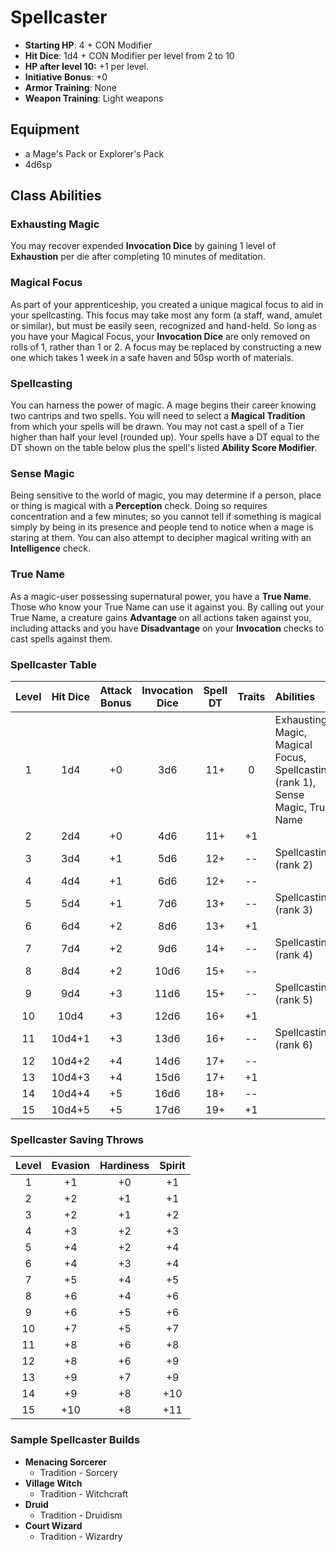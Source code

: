# Spellcaster

- **Starting HP**: 4 + CON Modifier
- **Hit Dice**: 1d4 + CON Modifier per level from 2 to 10
- **HP after level 10:** +1 per level.
- **Initiative Bonus**: +0
- **Armor Training**: None
- **Weapon Training**: Light weapons

## Equipment
- a Mage's Pack or Explorer's Pack
- 4d6sp

## Class Abilities

### Exhausting Magic
You may recover expended **Invocation Dice** by gaining 1 level of **Exhaustion** per die after completing 10 minutes of meditation.

### Magical Focus
As part of your apprenticeship, you created a unique magical focus to aid in your spellcasting.  This focus may take most any form (a staff, wand, amulet or similar), but must be easily seen, recognized and hand-held.  So long as you have your Magical Focus, your **Invocation Dice** are only removed on rolls of 1, rather than 1 or 2.  A focus may be replaced by constructing a new one which takes 1 week in a safe haven and 50sp worth of materials.

### Spellcasting
You can harness the power of magic.  A mage begins their career knowing two cantrips and two spells.  You will need to select a **Magical Tradition** from which your spells will be drawn.  You may not cast a spell of a Tier higher than half your level (rounded up).  Your spells have a DT equal to the DT shown on the table below plus the spell's listed **Ability Score Modifier**.

### Sense Magic
Being sensitive to the world of magic, you may determine if a person, place or thing is magical with a **Perception** check.  Doing so requires concentration and a few minutes; so you cannot tell if something is magical simply by being in its presence and people tend to notice when a mage is staring at them.  You can also attempt to decipher magical writing with an **Intelligence** check.

### True Name
As a magic-user possessing supernatural power, you have a **True Name**.  Those who know your True Name can use it against you.  By calling out your True Name, a creature gains **Advantage** on all actions taken against you, including attacks and you have **Disadvantage** on your **Invocation** checks to cast spells against them.

### Spellcaster Table
| Level | Hit Dice | Attack Bonus | Invocation Dice | Spell DT | Traits | Abilities |
|:-----:|:--------:|:------------:|:---------------:|:------:|:--------:|:----------|
|  1    |    1d4   | +0           |  3d6            |  11+   |   0    | Exhausting Magic, Magical Focus, Spellcasting (rank 1), Sense Magic, True Name |
|  2    |    2d4   | +0           |  4d6            |  11+   |  +1    |  |
|  3    |    3d4   | +1           |  5d6            |  12+   |  --    | Spellcasting (rank 2) |
|  4    |    4d4   | +1           |  6d6            |  12+   |  --    |  |
|  5    |    5d4   | +1           |  7d6            |  13+   |  --    | Spellcasting (rank 3) |
|  6    |    6d4   | +2           |  8d6            |  13+   |  +1    |  |
|  7    |    7d4   | +2           |  9d6            |  14+   |  --    | Spellcasting (rank 4) |
|  8    |    8d4   | +2           | 10d6            |  15+   |  --    |  |
|  9    |    9d4   | +3           | 11d6            |  15+   |  --    | Spellcasting (rank 5) |
| 10    |   10d4   | +3           | 12d6            |  16+   |  +1    |  |
| 11    |   10d4+1 | +3           | 13d6            |  16+   |  --    | Spellcasting (rank 6) |
| 12    |   10d4+2 | +4           | 14d6            |  17+   |  --    |  |
| 13    |   10d4+3 | +4           | 15d6            |  17+   |  +1    |  |
| 14    |   10d4+4 | +5           | 16d6            |  18+   |  --    |  |
| 15    |   10d4+5 | +5           | 17d6            |  19+   |  +1    |  |

### Spellcaster Saving Throws
| Level | Evasion | Hardiness | Spirit |
|:-----:|:-------:|:---------:|:------:|
|   1   |    +1   |     +0    |   +1   |
|   2   |    +2   |     +1    |   +1   |
|   3   |    +2   |     +1    |   +2   |
|   4   |    +3   |     +2    |   +3   |
|   5   |    +4   |     +2    |   +4   |
|   6   |    +4   |     +3    |   +4   |
|   7   |    +5   |     +4    |   +5   |
|   8   |    +6   |     +4    |   +6   |
|   9   |    +6   |     +5    |   +6   |
|  10   |    +7   |     +5    |   +7   |
|  11   |    +8   |     +6    |   +8   |
|  12   |    +8   |     +6    |   +9   |
|  13   |    +9   |     +7    |   +9   |
|  14   |    +9   |     +8    |  +10   |
|  15   |   +10   |     +8    |  +11   |

### Sample Spellcaster Builds
- **Menacing Sorcerer** 
 	- Tradition - Sorcery
- **Village Witch**
 	- Tradition - Witchcraft
- **Druid**
  -  Tradition - Druidism
- **Court Wizard**
  - Tradition - Wizardry
